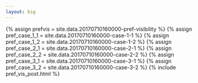 ```yaml
---
layout: big
---
```

{% assign prefvis = site.data.20170710160000-pref-visibility %}
{% assign pref_case_1_1 = site.data.20170710160000-case-1-1 %}
{% assign pref_case_1_2 = site.data.20170710160000-case-1-2 %}
{% assign pref_case_2_1 = site.data.20170710160000-case-2-1 %}
{% assign pref_case_2_2 = site.data.20170710160000-case-2-2 %}
{% assign pref_case_3_1 = site.data.20170710160000-case-3-1 %}
{% assign pref_case_3_2 = site.data.20170710160000-case-3-2 %}
{% include pref_vis_post.html %}
